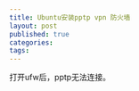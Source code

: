 ```yaml
---
title: Ubuntu安装pptp vpn 防火墙
layout: post
published: true
categories: 
tags: 
---
```


打开ufw后，pptp无法连接。

